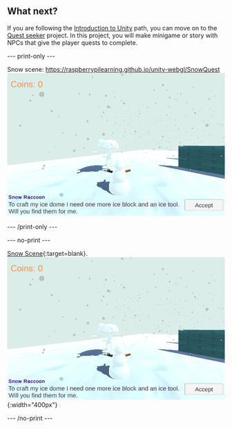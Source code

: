 ## What next?

If you are following the [Introduction to Unity](https://projects.raspberrypi.org/en/raspberrypi/unity-intro) path, you can move on to the [Quest seeker](https://projects.raspberrypi.org/en/projects/quest-seeker) project. In this project, you will make minigame or story with NPCs that give the player quests to complete.

--- print-only ---

Snow scene: https://raspberrypilearning.github.io/unity-webgl/SnowQuest
![The Game view from the Snow scene project showing a snow raccoon offering a gather quest to the snowman player. The player can click the button to accept the quest to gather items for snow raccoon's ice dome.](images/snow-quest.png)

--- /print-only ---

--- no-print ---

[Snow Scene](https://raspberrypilearning.github.io/unity-webgl/SnowQuest/){:target=blank}.
![The Game view from the Snow scene project showing a snow raccoon offering a gather quest to the snowman player. The player can click the button to accept the quest to gather items for snow raccoon's ice dome.](images/snow-quest.png){:width="400px"}

--- /no-print ---


